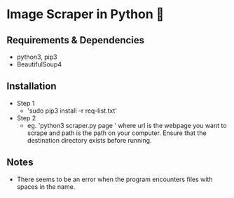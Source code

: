 # Image Scraper in Python 🐍

## Requirements & Dependencies
- python3, pip3
- BeautifulSoup4

## Installation
- Step 1
  - 'sudo pip3 install -r req-list.txt'
- Step 2
  - eg. 'python3 scraper.py page <url> <path>' where url is the webpage you want to scrape and path is the path on your computer. Ensure that the destination directory exists before running.


## Notes
- There seems to be an error when the program encounters files with spaces in the name.
